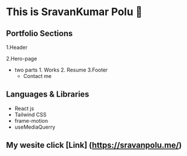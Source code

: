 # This is SravanKumar Polu 🙂


## Portfolio Sections
1.Header
    
2.Hero-page
- two parts
       1. Works
       2. Resume
3.Footer
  * Contact me


## Languages & Libraries
 * React js
 * Tailwind CSS
 * frame-motion
 * useMediaQuerry
   
## My wesite  click [Link] (https://sravanpolu.me/)
